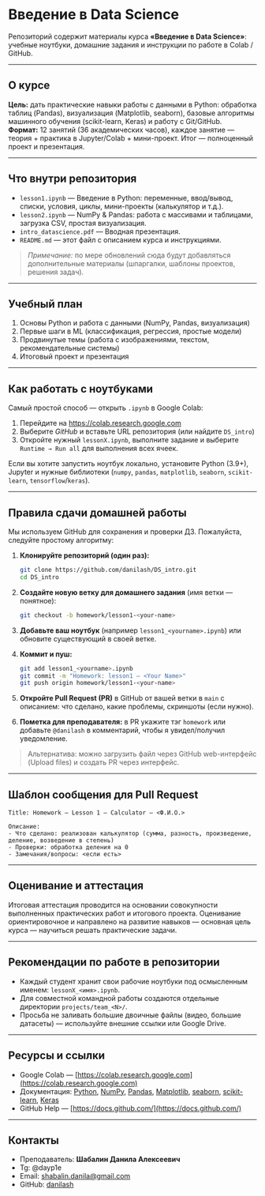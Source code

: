 # Введение в Data Science

Репозиторий содержит материалы курса **«Введение в Data Science»**: учебные ноутбуки, домашние задания и инструкции по работе в Colab / GitHub.

---

## О курсе
**Цель:** дать практические навыки работы с данными в Python: обработка таблиц (Pandas), визуализация (Matplotlib, seaborn), базовые алгоритмы машинного обучения (scikit-learn, Keras) и работу с Git/GitHub.  
**Формат:** 12 занятий (36 академических часов), каждое занятие — теория + практика в Jupyter/Colab + мини-проект. Итог — полноценный проект и презентация.

---

## Что внутри репозитория
- `lesson1.ipynb` — Введение в Python: переменные, ввод/вывод, списки, условия, циклы, мини-проекты (калькулятор и т.д.).  
- `lesson2.ipynb` — NumPy & Pandas: работа с массивами и таблицами, загрузка CSV, простая визуализация.  
- `intro_datascience.pdf` — Вводная презентация.
- `README.md` — этот файл с описанием курса и инструкциями.  
> *Примечание:* по мере обновлений сюда будут добавляться дополнительные материалы (шпаргалки, шаблоны проектов, решения задач).

---

## Учебный план
1. Основы Python и работа с данными (NumPy, Pandas, визуализация)  
2. Первые шаги в ML (классификация, регрессия, простые модели)  
3. Продвинутые темы (работа с изображениями, текстом, рекомендательные системы)  
4. Итоговый проект и презентация

---

## Как работать с ноутбуками
Самый простой способ — открыть `.ipynb` в Google Colab:
1. Перейдите на https://colab.research.google.com  
2. Выберите *GitHub* и вставьте URL репозитория (или найдите `DS_intro`)  
3. Откройте нужный `lessonX.ipynb`, выполните задание и выберите `Runtime → Run all` для выполнения всех ячеек.  

Если вы хотите запустить ноутбук локально, установите Python (3.9+), Jupyter и нужные библиотеки (`numpy`, `pandas`, `matplotlib`, `seaborn`, `scikit-learn`, `tensorflow`/`keras`).

---

## Правила сдачи домашней работы
Мы используем GitHub для сохранения и проверки ДЗ. Пожалуйста, следуйте простому алгоритму:

1. **Клонируйте репозиторий (один раз):**
   ```bash
   git clone https://github.com/danilash/DS_intro.git
   cd DS_intro

2. **Создайте новую ветку для домашнего задания** (имя ветки — понятное):

   ```bash
   git checkout -b homework/lesson1-<your-name>
   ```
3. **Добавьте ваш ноутбук** (например `lesson1_<yourname>.ipynb`) или обновите существующий в своей ветке.
4. **Коммит и пуш:**

   ```bash
   git add lesson1_<yourname>.ipynb
   git commit -m "Homework: lesson1 — <Your Name>"
   git push origin homework/lesson1-<your-name>
   ```
5. **Откройте Pull Request (PR)** в GitHub от вашей ветки в `main` с описанием: что сделано, какие проблемы, скриншоты (если нужно).
6. **Пометка для преподавателя:** в PR укажите тэг `homework` или добавьте `@danilash` в комментарий, чтобы я увидел/получил уведомление.

>  Альтернатива: можно загрузить файл через GitHub web-интерфейс (Upload files) и создать PR через интерфейс.

---

## Шаблон сообщения для Pull Request

```
Title: Homework — Lesson 1 — Calculator — <Ф.И.О.>

Описание:
- Что сделано: реализован калькулятор (сумма, разность, произведение, деление, возведение в степень)
- Проверки: обработка деления на 0
- Замечания/вопросы: <если есть>
```

---

## Оценивание и аттестация

Итоговая аттестация проводится на основании совокупности выполненных практических работ и итогового проекта. Оценивание ориентировочное и направлено на развитие навыков — основная цель курса — научиться решать практические задачи.

---

## Рекомендации по работе в репозитории

* Каждый студент хранит свои рабочие ноутбуки под осмысленным именем: `lessonX_<имя>.ipynb`.
* Для совместной командной работы создаются отдельные директории `projects/team_<N>/`.
* Просьба не заливать большие двоичные файлы (видео, большие датасеты) — используйте внешние ссылки или Google Drive.

---

## Ресурсы и ссылки

* Google Colab — [https://colab.research.google.com](https://colab.research.google.com)
* Документация: [Python](https://docs.python.org/3/), [NumPy](https://numpy.org/doc/stable/), [Pandas](https://pandas.pydata.org/docs/), [Matplotlib](https://matplotlib.org/stable/index.html), [seaborn](https://seaborn.pydata.org/), [scikit-learn](https://scikit-learn.org/stable/), [Keras](https://keras.io/)
* GitHub Help — [https://docs.github.com/](https://docs.github.com/)

---

## Контакты

* Преподаватель: **Шабалин Данила Алексеевич**
* Tg: @dayp1e
* Email: [shabalin.danila@gmail.com](mailto:shabalin.danila@gmail.com)
* GitHub: [danilash](https://github.com/danilsh)
